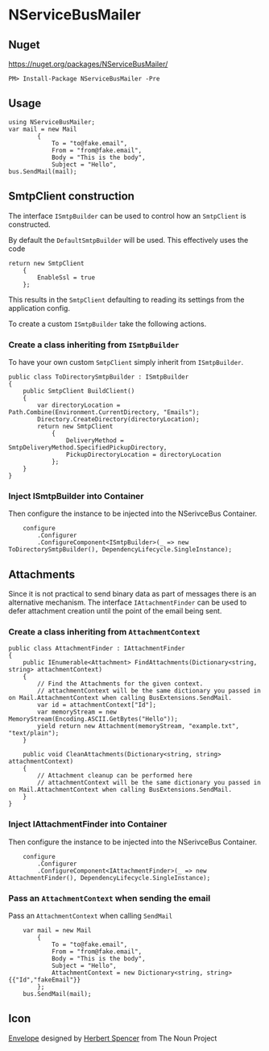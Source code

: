 NServiceBusMailer
===============

## Nuget

https://nuget.org/packages/NServiceBusMailer/
    
    PM> Install-Package NServiceBusMailer -Pre

## Usage 
     
    using NServiceBusMailer; 
    var mail = new Mail
            {
                To = "to@fake.email",
                From = "from@fake.email",
                Body = "This is the body",
                Subject = "Hello",
    bus.SendMail(mail);

## SmtpClient construction 

The interface `ISmtpBuilder` can be used to control how an `SmtpClient` is constructed.

By default the  `DefaultSmtpBuilder` will be used. This effectively uses the code

    return new SmtpClient
        {
            EnableSsl = true
        };
       
This results in the `SmtpClient` defaulting to reading its settings from the application config.

To create a custom `ISmtpBuilder` take the following actions.

### Create a class inheriting from `ISmtpBuilder` 

To have your own custom `SmtpClient` simply inherit from `ISmtpBuilder`. 

    public class ToDirectorySmtpBuilder : ISmtpBuilder
    {
        public SmtpClient BuildClient()
        {
            var directoryLocation = Path.Combine(Environment.CurrentDirectory, "Emails");
            Directory.CreateDirectory(directoryLocation);
            return new SmtpClient
                {
                    DeliveryMethod = SmtpDeliveryMethod.SpecifiedPickupDirectory,
                    PickupDirectoryLocation = directoryLocation
                };
        }
    }
    
### Inject ISmtpBuilder into Container

Then configure the instance to be injected into the NSerivceBus Container.

        configure
            .Configurer
            .ConfigureComponent<ISmtpBuilder>(_ => new ToDirectorySmtpBuilder(), DependencyLifecycle.SingleInstance);
            
## Attachments

Since it is not practical to send binary data as part of messages there is an alternative mechanism. The interface `IAttachmentFinder` can be used to defer attachment creation until the point of the email being sent.

### Create a class inheriting from `AttachmentContext` 

    public class AttachmentFinder : IAttachmentFinder
    {
        public IEnumerable<Attachment> FindAttachments(Dictionary<string, string> attachmentContext)
        {
            // Find the Attachments for the given context. 
            // attachmentContext will be the same dictionary you passed in on Mail.AttachmentContext when calling BusExtensions.SendMail.
            var id = attachmentContext["Id"];
            var memoryStream = new MemoryStream(Encoding.ASCII.GetBytes("Hello"));
            yield return new Attachment(memoryStream, "example.txt", "text/plain");
        }

        public void CleanAttachments(Dictionary<string, string> attachmentContext)
        {
            // Attachment cleanup can be performed here
            // attachmentContext will be the same dictionary you passed in on Mail.AttachmentContext when calling BusExtensions.SendMail.
        }
    }

### Inject IAttachmentFinder into Container

Then configure the instance to be injected into the NSerivceBus Container.

        configure
            .Configurer
            .ConfigureComponent<IAttachmentFinder>(_ => new AttachmentFinder(), DependencyLifecycle.SingleInstance);

### Pass an `AttachmentContext` when sending the email

Pass an `AttachmentContext` when calling `SendMail`

        var mail = new Mail
            {
                To = "to@fake.email",
                From = "from@fake.email",
                Body = "This is the body",
                Subject = "Hello",
                AttachmentContext = new Dictionary<string, string>{{"Id","fakeEmail"}}
            };
        bus.SendMail(mail);

## Icon

<a href="http://thenounproject.com/noun/envelope/#icon-No15467" target="_blank">Envelope</a> designed by <a href="http://thenounproject.com/hspencer" target="_blank">Herbert Spencer</a> from The Noun Project